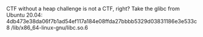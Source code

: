 CTF without a heap challenge is not a CTF, right?
Take the glibc from Ubuntu 20.04:
4db473e38da06f7b1ad54ef117a184e08ffda27bbbb5329d03831186e3e533c8 /lib/x86_64-linux-gnu/libc.so.6
